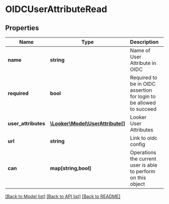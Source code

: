 # OIDCUserAttributeRead

## Properties
Name | Type | Description | Notes
------------ | ------------- | ------------- | -------------
**name** | **string** | Name of User Attribute in OIDC | [optional] 
**required** | **bool** | Required to be in OIDC assertion for login to be allowed to succeed | [optional] 
**user_attributes** | [**\Looker\Model\UserAttribute[]**](UserAttribute.md) | Looker User Attributes | [optional] 
**url** | **string** | Link to oidc config | [optional] 
**can** | **map[string,bool]** | Operations the current user is able to perform on this object | [optional] 

[[Back to Model list]](../README.md#documentation-for-models) [[Back to API list]](../README.md#documentation-for-api-endpoints) [[Back to README]](../README.md)


